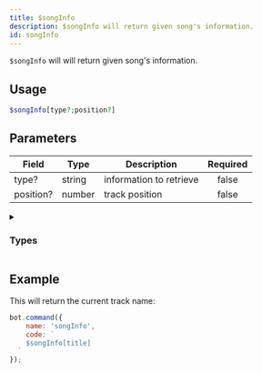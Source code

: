 ```yaml
---
title: $songInfo
description: $songInfo will return given song's information.
id: songInfo
---
```


`$songInfo` will will return given song's information.

## Usage

```php
$songInfo[type?;position?]
```

## Parameters

| Field     | Type   | Description             | Required |
|-----------|--------|-------------------------|:--------:|
| type?     | string | information to retrieve |  false   |
| position? | number | track position          |  false   |

<details>
  <summary><h3> Types </h3></summary>

| Property          |                                                        | Returns | Supports                                     |
|-------------------|--------------------------------------------------------|---------|----------------------------------------------|
| title             | Returns the video/song title                           | string  | YouTube, Spotify, SoundCloud, Url, LocalFile |
| channelId         | Returns the channel id                                 | string  | YouTube                                      |
| artist            | Returns the Artist                                     | string  | YouTube, Spotify, SoundCloud                 |
| artistURL         | Returns the Artist URL                                 | string  | YouTube, SoundCloud                          |
| artistAvatar      | Returns the Artist Avatar                              | string  | SoundCloud                                   |
| duration          | Returns the track/video duration in ms                 | number  | YouTube, Spotify, SoundCloud, Url, LocalFile |
| identifier        | soundcloud, youtube, localfile, url, spotify           | string  | YouTube, Spotify, SoundCloud, Url, LocalFile |
| views             | Returns the amount of Views/Plays of the video/song    | string  | YouTube, Spotify, SoundCloud, Url, LocalFile |
| likes             | Returns the amount of likes of the video/song          | number  | YouTube, Spotify, SoundCloud, Url, LocalFile |
| thumbnail         | Returns the song/video thumbnail                       | number  | YouTube, Spotify, SoundCloud                 |
| id                | Returns the song/video ID                              | string  | YouTube, Spotify, SoundCloud, Url, LocalFile |
| description       | Description                                            | string  | YouTube, Spotify, SoundCloud                 |
| createdAt         | Creation Date                                          | string  | YouTube, Spotify, SoundCloud                 |
| platformType      | Returns the platform Type                              | number  | YouTube, Spotify, SoundCloud, Url, LocalFile |
| rawData           |                                                        | object  | YouTube, Spotify, SoundCloud, Url, LocalFile |
| formatedPlatforms | SoundCloud, YouTube, Localfile, Url, Spotify           | string  | YouTube, Spotify, SoundCloud, Url, LocalFile |
| requester         | Song Requester (user object, .user.id, .user.name etc) | string  | YouTube, Spotify, SoundCloud, Url, LocalFile |
| position          | Song Position in the current Queue                     | number  | YouTube, Spotify, SoundCloud, Url, LocalFile |

</details>

## Example

This will return the current track name:

```javascript
bot.command({
    name: 'songInfo',
    code: `
    $songInfo[title]
  `
});
```